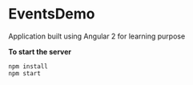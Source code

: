 # EventsDemo
Application built using Angular 2 for learning purpose

**To start the server**

```
npm install
npm start
```